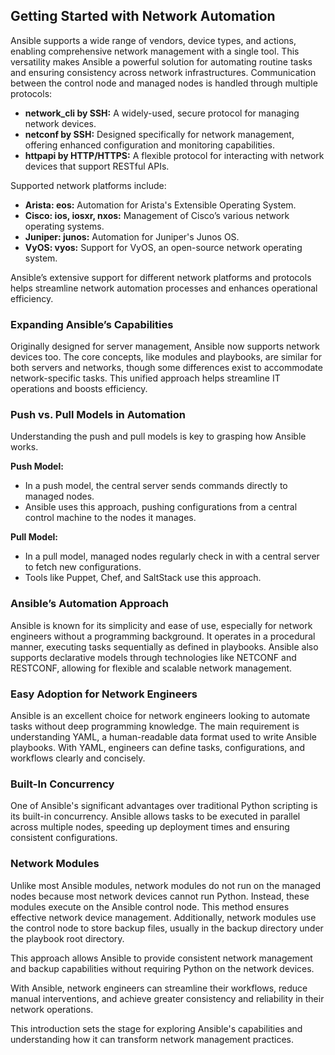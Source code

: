 ## Getting Started with Network Automation

Ansible supports a wide range of vendors, device types, and actions, enabling comprehensive network management with a single tool. This versatility makes Ansible a powerful solution for automating routine tasks and ensuring consistency across network infrastructures. Communication between the control node and managed nodes is handled through multiple protocols:

- **network_cli by SSH:** A widely-used, secure protocol for managing network devices.
- **netconf by SSH:** Designed specifically for network management, offering enhanced configuration and monitoring capabilities.
- **httpapi by HTTP/HTTPS:** A flexible protocol for interacting with network devices that support RESTful APIs.

Supported network platforms include:

- **Arista: eos:** Automation for Arista's Extensible Operating System.
- **Cisco: ios, iosxr, nxos:** Management of Cisco’s various network operating systems.
- **Juniper: junos:** Automation for Juniper's Junos OS.
- **VyOS: vyos:** Support for VyOS, an open-source network operating system.

Ansible’s extensive support for different network platforms and protocols helps streamline network automation processes and enhances operational efficiency.

### Expanding Ansible’s Capabilities

Originally designed for server management, Ansible now supports network devices too. The core concepts, like modules and playbooks, are similar for both servers and networks, though some differences exist to accommodate network-specific tasks. This unified approach helps streamline IT operations and boosts efficiency.

### Push vs. Pull Models in Automation

Understanding the push and pull models is key to grasping how Ansible works.

**Push Model:**

- In a push model, the central server sends commands directly to managed nodes.
- Ansible uses this approach, pushing configurations from a central control machine to the nodes it manages.

**Pull Model:**

- In a pull model, managed nodes regularly check in with a central server to fetch new configurations.
- Tools like Puppet, Chef, and SaltStack use this approach.

### Ansible’s Automation Approach

Ansible is known for its simplicity and ease of use, especially for network engineers without a programming background. It operates in a procedural manner, executing tasks sequentially as defined in playbooks. Ansible also supports declarative models through technologies like NETCONF and RESTCONF, allowing for flexible and scalable network management.

### Easy Adoption for Network Engineers

Ansible is an excellent choice for network engineers looking to automate tasks without deep programming knowledge. The main requirement is understanding YAML, a human-readable data format used to write Ansible playbooks. With YAML, engineers can define tasks, configurations, and workflows clearly and concisely.

### Built-In Concurrency

One of Ansible's significant advantages over traditional Python scripting is its built-in concurrency. Ansible allows tasks to be executed in parallel across multiple nodes, speeding up deployment times and ensuring consistent configurations.

### Network Modules

Unlike most Ansible modules, network modules do not run on the managed nodes because most network devices cannot run Python. Instead, these modules execute on the Ansible control node. This method ensures effective network device management. Additionally, network modules use the control node to store backup files, usually in the backup directory under the playbook root directory.

This approach allows Ansible to provide consistent network management and backup capabilities without requiring Python on the network devices.

With Ansible, network engineers can streamline their workflows, reduce manual interventions, and achieve greater consistency and reliability in their network operations.

This introduction sets the stage for exploring Ansible's capabilities and understanding how it can transform network management practices.
